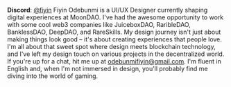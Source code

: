 **Discord**: [@fiyin](https://discord.com/users/871844643665506395)
Fiyin Odebunmi is a UI/UX Designer currently shaping digital experiences at MoonDAO. I've had the awesome opportunity to work with some cool web3 companies like JuiceboxDAO, RaribleDAO, BanklessDAO, DeepDAO, and RareSkills. My design journey isn't just about making things look good – it's about creating experiences that people love. I'm all about that sweet spot where design meets blockchain technology, and I've left my design touch on various projects in the decentralized world. If you're up for a chat, hit me up at odebunmifiyin@gmail.com. I'm fluent in English and, when I'm not immersed in design, you'll probably find me diving into the world of gaming.